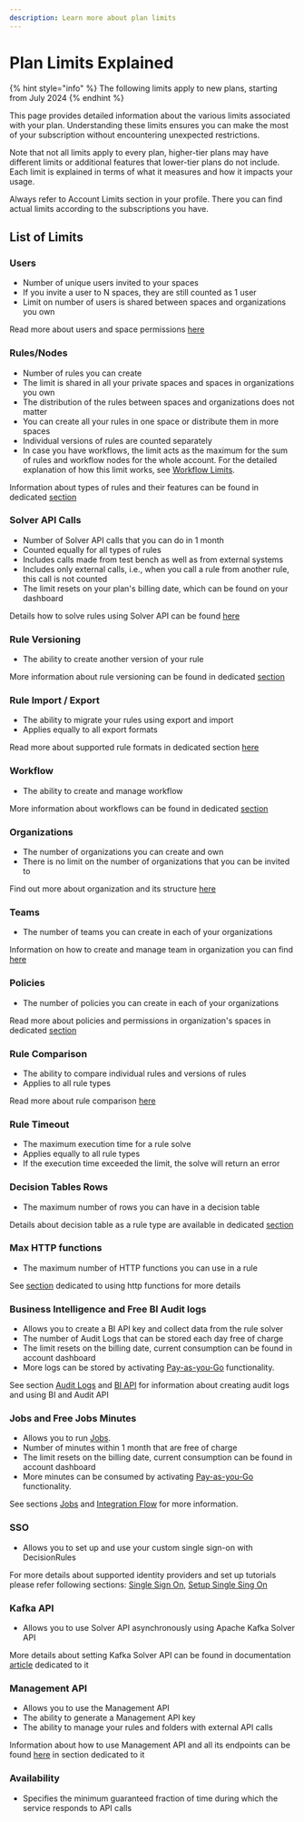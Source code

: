 ```yaml
---
description: Learn more about plan limits
---
```


# Plan Limits Explained

{% hint style="info" %}
The following limits apply to new plans, starting from July 2024
{% endhint %}

This page provides detailed information about the various limits associated with your plan. Understanding these limits ensures you can make the most of your subscription without encountering unexpected restrictions.

Note that not all limits apply to every plan, higher-tier plans may have different limits or additional features that lower-tier plans do not include. Each limit is explained in terms of what it measures and how it impacts your usage.

Always refer to Account Limits section in your profile. There you can find actual limits according to the subscriptions you have.

## List of Limits

### Users

* Number of unique users invited to your spaces
* If you invite a user to N spaces, they are still counted as 1 user
* Limit on number of users is shared between spaces and organizations you own

Read more about users and space permissions [here](../../space/access.md#roles-and-permissions)

### Rules/Nodes

* Number of rules you can create
* The limit is shared in all your private spaces and spaces in organizations you own
* The distribution of the rules between spaces and organizations does not matter
* You can create all your rules in one space or distribute them in more spaces
* Individual versions of rules are counted separately
* In case you have workflows, the limit acts as the maximum for the sum of rules and workflow nodes for the whole account. For the detailed explanation of how this limit works, see [Workflow Limits](../../rules/flow/flow-limits.md).

Information about types of rules and their features can be found in dedicated [section](https://app.gitbook.com/s/2kePaAlhzmPFZTjuxdCY/rule-types)

### Solver API Calls

* Number of Solver API calls that you can do in 1 month
* Counted equally for all types of rules
* Includes calls made from test bench as well as from external systems
* Includes only external calls, i.e., when you call a rule from another rule, this call is not counted
* The limit resets on your plan's billing date, which can be found on your dashboard

Details how to solve rules using Solver API can be found [here](../../api/rule-solver-api.md)

### Rule Versioning

* The ability to create another version of your rule

More information about rule versioning can be found in dedicated [section](../../rules/common-rule-features/versioning.md)

### Rule Import / Export

* The ability to migrate your rules using export and import
* Applies equally to all export formats

Read more about supported rule formats in dedicated section [here](https://app.gitbook.com/s/2kePaAlhzmPFZTjuxdCY/rules/export-and-import-of-the-rules)

### Workflow

* The ability to create and manage workflow

More information about workflows can be found in dedicated [section](../../rules/flow/)

### Organizations

* The number of organizations you can create and own
* There is no limit on the number of organizations that you can be invited to

Find out more about organization and its structure [here](broken-reference)

### Teams

* The number of teams you can create in each of your organizations

Information on how to create and manage team in organization you can find [here](../../organization/teams.md)

### Policies

* The number of policies you can create in each of your organizations

Read more about policies and permissions in organization's spaces in dedicated [section](../../organization/policies.md)

### Rule Comparison

* The ability to compare individual rules and versions of rules
* Applies to all rule types

Read more about rule comparison [here](../../rules/common-rule-features/rule-comparison/)

### Rule Timeout

* The maximum execution time for a rule solve
* Applies equally to all rule types
* If the execution time exceeded the limit, the solve will return an error

### Decision Tables Rows

* The maximum number of rows you can have in a decision table

Details about decision table as a rule type are available in dedicated [section](https://app.gitbook.com/s/2kePaAlhzmPFZTjuxdCY/rule-types/decision-tables)

### Max HTTP functions

* The maximum number of HTTP functions you can use in a rule

See [section](../../rules/data-types-and-functions/operators/functions/integration-functions.md#http-functions) dedicated to using http functions for more details

### **Business Intelligence and Free BI Audit logs**

* Allows you to create a BI API key and collect data from the rule solver
* The number of Audit Logs that can be stored each day free of charge
* The limit resets on the billing date, current consumption can be found in account dashboard
* More logs can be stored by activating [Pay-as-you-Go](../pay-as-you-go.md) functionality.

See section [Audit Logs](../../business-intelligence/audit-logs.md) and [BI API](../../api/bi-api/) for information about creating audit logs and using BI and Audit API

### **Jobs and Free Jobs Minutes**

* Allows you to run [Jobs](../../space/jobs.md).
* Number of minutes within 1 month that are free of charge
* The limit resets on the billing date, current consumption can be found in account dashboard
* More minutes can be consumed by activating [Pay-as-you-Go](../pay-as-you-go.md) functionality.

See sections [Jobs](../../space/jobs.md) and [Integration Flow](../../rules/flow/integration-flow.md) for more information.

### SSO

* Allows you to set up and use your custom single sign-on with DecisionRules

For more details about supported identity providers and set up tutorials please refer following sections: [Single Sign On](../../access/single-sign-on-sso.md), [Setup Single Sing On ](../../other-deployment-options/docker-and-on-premise/setting-up-sso/)

### Kafka API

* Allows you to use Solver API asynchronously using Apache Kafka Solver API

More details about setting Kafka Solver API can be found in documentation [article](../../api/apache-kafka-solver-api.md) dedicated to it

### Management API

* Allows you to use the Management API
* The ability to generate a Management API key&#x20;
* The ability to manage your rules and folders with external API calls

Information about how to use Management API and all its endpoints can be found [here](../../api/management-api.md) in section dedicated to it

### Availability

* Specifies the minimum guaranteed fraction of time during which the service responds to API calls
